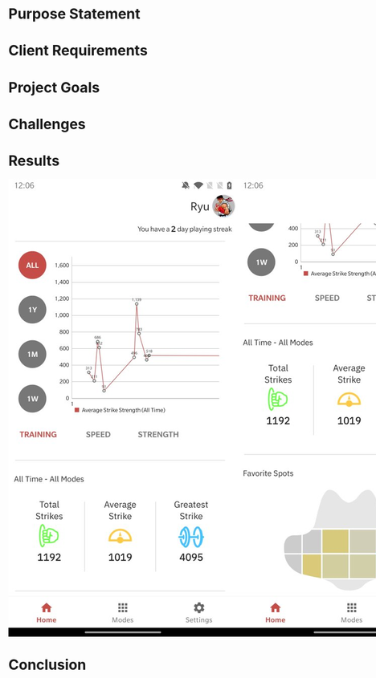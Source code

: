 # Purpose Statement

# Client Requirements

# Project Goals

# Challenges

# Results

<div style="display: flex; flex-flow: row nowrap;">
    <img src="./img/homepage_light_1.jpg" alt="Home Page (Light Theme)"">
    <img src="./img/homepage_light_2.jpg" alt="Home Page (Light Theme)">
    <img src="./img/homepage_dark_1.jpg" alt="Home Page (Dark Theme)">
    <img src="./img/homepage_dark_2.jpg" alt="Home Page (Dark Theme)">
</div>

# Conclusion
